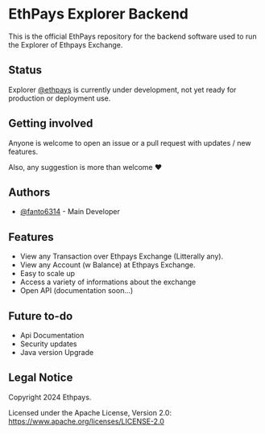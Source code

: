 # EthPays Explorer Backend

This is the official EthPays repository for the backend software used to run the Explorer of Ethpays Exchange.

## Status

Explorer [@ethpays](https://www.github.com/ethpays) is currently under development, not yet ready for production or deployment use.

## Getting involved

Anyone is welcome to open an issue or a pull request with updates / new features.

Also, any suggestion is more than welcome ❤️

## Authors

- [@fanto6314](https://www.github.com/fanto6314) - Main Developer


## Features

- View any Transaction over Ethpays Exchange (Litterally any).
- View any Account (w Balance) at Ethpays Exchange. 
- Easy to scale up
- Access a variety of informations about the exchange
- Open API (documentation soon...)

## Future to-do

- Api Documentation
- Security updates
- Java version Upgrade

## Legal Notice

Copyright 2024 Ethpays.

Licensed under the Apache License, Version 2.0: https://www.apache.org/licenses/LICENSE-2.0
